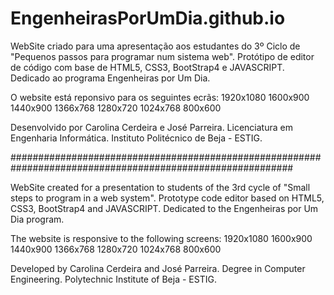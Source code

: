 # EngenheirasPorUmDia.github.io

WebSite criado para uma apresentação aos estudantes do 3º Ciclo de "Pequenos passos para programar num sistema web". Protótipo de editor de código com base de HTML5, CSS3, BootStrap4 e JAVASCRIPT.
Dedicado ao programa Engenheiras por Um Dia.

O website está reponsivo para os seguintes ecrãs:
1920x1080
1600x900
1440x900
1366x768
1280x720
1024x768
800x600

Desenvolvido por Carolina Cerdeira e José Parreira.
Licenciatura em Engenharia Informática.
Instituto Politécnico de Beja - ESTIG.

###########################################################################################################

WebSite created for a presentation to students of the 3rd cycle of "Small steps to program in a web system". Prototype code editor based on HTML5, CSS3, BootStrap4 and JAVASCRIPT.
Dedicated to the Engenheiras por Um Dia program.

The website is responsive to the following screens:
1920x1080
1600x900
1440x900
1366x768
1280x720
1024x768
800x600

Developed by Carolina Cerdeira and José Parreira.
Degree in Computer Engineering.
Polytechnic Institute of Beja - ESTIG.
